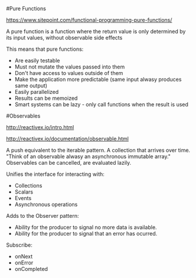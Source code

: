 #Pure Functions

https://www.sitepoint.com/functional-programming-pure-functions/

A pure function is a function where the return value is
only determined by its input values, without observable side effects

This means that pure functions:
 - Are easily testable
 - Must not mutate the values passed into them
 - Don't have access to values outside of them
 - Make the application more predictable (same input alwasy produces same output)
 - Easily parallelized
 - Results can be memoized
 - Smart systems can be lazy - only call functions when the result is used
 
#Observables

http://reactivex.io/intro.html

http://reactivex.io/documentation/observable.html

A push equivalent to the iterable pattern. A collection that arrives over time.
"Think of an observable alwasy an asynchronous immutable array." Observables
can be cancelled, are evaluated lazily.

Unifies the interface for interacting with:
  - Collections
  - Scalars
  - Events
  - Asynchronous operations

Adds to the Observer pattern:
  - Ability for the producer to signal no more data is available.
  - Ability for the producer to signal that an error has ocurred.

Subscribe:
 - onNext
 - onError
 - onCompleted